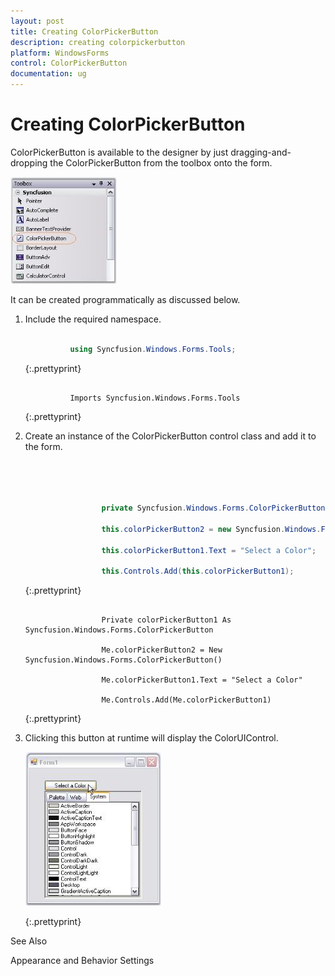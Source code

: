 ```yaml
---
layout: post
title: Creating ColorPickerButton
description: creating colorpickerbutton
platform: WindowsForms
control: ColorPickerButton
documentation: ug
---
```

# Creating ColorPickerButton


ColorPickerButton is available to the designer by just dragging-and-dropping the ColorPickerButton from the toolbox onto the form. 

![](ColorPickerButton_images/Overview_img247.jpeg) 



It can be created programmatically as discussed below. 

1. Include the required namespace.



   ~~~ cs

             using Syncfusion.Windows.Forms.Tools;

   ~~~
   {:.prettyprint}



   ~~~ vbnet

             Imports Syncfusion.Windows.Forms.Tools

   ~~~
   {:.prettyprint}

2. Create an instance of the ColorPickerButton control class and add it to the form.
   
   
   ~~~ cs




					private Syncfusion.Windows.Forms.ColorPickerButton colorPickerButton1;

					this.colorPickerButton2 = new Syncfusion.Windows.Forms.ColorPickerButton();

					this.colorPickerButton1.Text = "Select a Color";

					this.Controls.Add(this.colorPickerButton1);

   ~~~
   {:.prettyprint}



   ~~~ vbnet

					Private colorPickerButton1 As Syncfusion.Windows.Forms.ColorPickerButton

					Me.colorPickerButton2 = New Syncfusion.Windows.Forms.ColorPickerButton()

					Me.colorPickerButton1.Text = "Select a Color"

					Me.Controls.Add(Me.colorPickerButton1)
   ~~~
   {:.prettyprint}


3. Clicking this button at runtime will display the ColorUIControl.

   ![](ColorPickerButton_images/Overview_img248.jpeg) 


   {:.prettyprint}
   
 See Also
 
 Appearance and Behavior Settings